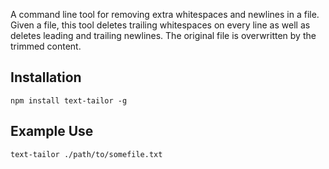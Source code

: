 A command line tool for removing extra whitespaces and newlines in a file. Given a file, this tool deletes trailing whitespaces on every line as well as deletes leading and trailing newlines. The original file is overwritten by the trimmed content.

## Installation
```
npm install text-tailor -g
```

## Example Use
```
text-tailor ./path/to/somefile.txt
```
